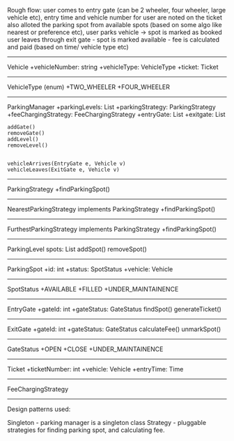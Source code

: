 
Rough flow: 
 user comes to entry gate (can be 2 wheeler, four wheeler, large vehicle etc),
 entry time and vehicle number for user are noted on the ticket
 also alloted the parking spot from available spots (based on some algo like nearest or preference etc),
 user parks vehicle -> spot is marked as booked
 user leaves through exit gate - spot is marked available - fee is calculated and paid (based on time/ vehicle type etc)

-----------------------------------

Vehicle 
    +vehicleNumber: string
    +vehicleType: VehicleType
    +ticket: Ticket

-----------------------------------

VehicleType (enum)
    +TWO_WHEELER
    +FOUR_WHEELER

-----------------------------------

ParkingManager
    +parkingLevels: List<ParkingLevel>
    +parkingStrategy: ParkingStrategy
    +feeChargingStrategy: FeeChargingStrategy
    +entryGate: List<EntryGate>
    +exitgate: List<ExitGate>

    addGate()
    removeGate()
    addLevel()
    removeLevel()

    
    vehicleArrives(EntryGate e, Vehicle v)
    vehicleLeaves(ExitGate e, Vehicle v)

-----------------------------------

ParkingStrategy
    +findParkingSpot()

-----------------------------------


NearestParkingStrategy implements ParkingStrategy
    +findParkingSpot()

-----------------------------------

FurthestParkingStrategy implements ParkingStrategy
    +findParkingSpot()

-----------------------------------

ParkingLevel
    spots: List<ParkingSpot>
    addSpot()
    removeSpot()

-----------------------------------

ParkingSpot
    +id: int
    +status: SpotStatus
    +vehicle: Vehicle

-----------------------------------

SpotStatus
    +AVAILABLE
    +FILLED
    +UNDER_MAINTAINENCE

-----------------------------------

EntryGate
    +gateId: int
    +gateStatus: GateStatus
    findSpot()
    generateTicket()

-----------------------------------

ExitGate
    +gateId: int
    +gateStatus: GateStatus
    calculateFee()
    unmarkSpot()

-----------------------------------
GateStatus
    +OPEN
    +CLOSE
    +UNDER_MAINTAINENCE

-----------------------------------

Ticket
    +ticketNumber: int
    +vehicle: Vehicle
    +entryTime: Time

-----------------------------------

FeeChargingStrategy

___________________________________

Design patterns used: 

Singleton - parking manager is a singleton class
Strategy - pluggable strategies for finding parking spot, and calculating fee.



